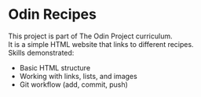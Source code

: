 # Odin Recipes

This project is part of The Odin Project curriculum.  
It is a simple HTML website that links to different recipes.  
Skills demonstrated:
- Basic HTML structure
- Working with links, lists, and images
- Git workflow (add, commit, push)